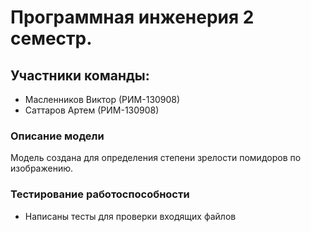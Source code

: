 # Программная инженерия 2 семестр.
## Участники команды:

- Масленников Виктор (РИМ-130908)
- Саттаров Артем (РИМ-130908)

### Описание модели
Модель создана для определения степени зрелости помидоров по изображению.

### Тестирование работоспособности
- Написаны тесты для проверки входящих файлов
